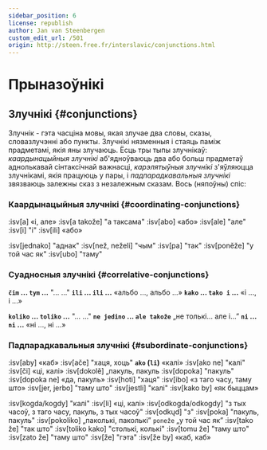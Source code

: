 ```yaml
---
sidebar_position: 6
license: republish
author: Jan van Steenbergen
custom_edit_url: /501
origin: http://steen.free.fr/interslavic/conjunctions.html
---
```


# Прыназоўнікі

## Злучнікі \{#conjunctions}

Злучнік - гэта часціна мовы, якая злучае два словы, сказы, словазлучэнні або пункты. Злучнікі нязменныя і стаяць паміж прадметамі, якія яны злучаюць. Ёсць тры тыпы злучнікаў: _каардынацыйныя злучнікі_ аб'ядноўваюць два або больш прадметаў аднолькавай сінтаксічнай важнасці, _карэлятыўныя злучнікі_ з'яўляюцца злучнікамі, якія працуюць у пары, і _падпарадкавальныя злучнікі_ звязваюць залежны сказ з незалежным сказам. Вось (няпоўны) спіс:

### Каардынацыйныя злучнікі \{#coordinating-conjunctions}

:isv[a] «і, але»
:isv[a takože] "а таксама"
:isv[abo] «або»
:isv[ale] "але"
:isv[i] "і"
:isv[ili] «або»

:isv[jednako] "аднак"
:isv[než, neželi] "чым"
:isv[pa] "так"
:isv[poněže] "у той час як"
:isv[ubo] "таму"

### Суадносныя злучнікі \{#correlative-conjunctions}

**`čim` ... `tym` ...** "... ..."
**`ili` ... `ili` ...** «альбо ..., альбо ...»
**`kako` ... `tako i` ...** «і ..., і ...»

**`koliko` ... `toliko` ...** "... ..."
**`ne jedino` ... `ale takože`** „не толькі... але і...”
**`ni` ... `ni` ...** «ні ..., ні ...»

### Падпарадкавальныя злучнікі \{#subordinate-conjunctions}

:isv[aby] «каб»
:isv[ače] "хаця, хоць"
**`ako` (`li`)** «калі»
:isv[ako ne] "калі"
:isv[či] «ці, калі»
:isv[dokolě] „пакуль, пакуль
:isv[dopoka] "пакуль"
:isv[dopoka ne] «да, пакуль»
:isv[hoti] "хаця"
:isv[ibo] «з таго часу, таму што»
:isv[jer, jerbo] "таму што"
:isv[jestli] "калі"
:isv[kako by] «як быццам»

:isv[kogda/kogdy] "калі"
:isv[li] «ці, калі»
:isv[odkogda/odkogdy] "з тых часоў, з таго часу, пакуль, з тых часоў"
:isv[odkųd] "з"
:isv[poka] "пакуль, пакуль"
:isv[pokoliko] „паколькі, паколькі” `poneže` „у той час як”
:isv[tako že] "так што"
:isv[toliko kako] "столькі, колькі"
:isv[tomu že] "таму што"
:isv[zato že] "таму што"
:isv[že] "гэта"
:isv[že by] «каб, каб»

